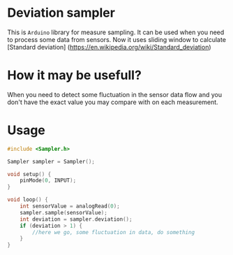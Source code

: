 # Deviation sampler
This is `Arduino` library for measure sampling. It can be used when you need to process some data from sensors.
Now it uses sliding window to calculate [Standard deviation] (https://en.wikipedia.org/wiki/Standard_deviation) 

# How it may be usefull?
When you need to detect some fluctuation in the sensor data flow and you don't have the exact value you may compare with 
on each measurement.

# Usage

```c++
#include <Sampler.h>

Sampler sampler = Sampler();

void setup() {
    pinMode(0, INPUT);
}

void loop() {
    int sensorValue = analogRead(0);
    sampler.sample(sensorValue);
    int deviation = sampler.deviation();
    if (deviation > 1) {
        //here we go, some fluctuation in data, do something
    }
}
```
